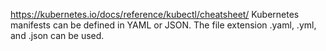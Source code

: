 https://kubernetes.io/docs/reference/kubectl/cheatsheet/
Kubernetes manifests can be defined in YAML or JSON. The file extension .yaml, .yml, and .json can be used.